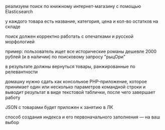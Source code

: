 реализуем поиск по книжному интернет-магазину с помощью Elasticsearch

у каждого товара есть название, категория, цена и кол-во остатков на складе

поиск должен корректно работать с опечатками и русской морфологией

пример: пользователь ищет все исторические романы дешевле 2000 рублей (и в наличии) по поисковому запросу "рыцОри"

в результате должны вернуться товары, ранжированные по релевантности

домашку нужно сдать как консольное PHP-приложение, которое принимает один или несколько параметров командной строки и выводит результат в виде текстовой таблички, после чего завершает работу

JSON с товарами будет приложен к занятию в ЛК

способ создания индекса и его первоначального заполнения — на ваш выбор